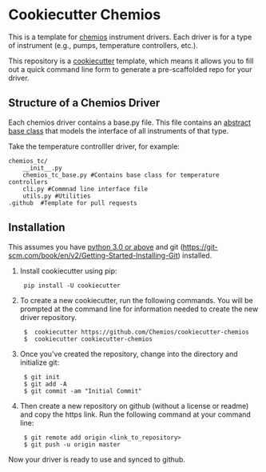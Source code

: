 # Cookiecutter Chemios

This is a template for [chemios](https://github.com/Chemios/chemios) instrument drivers.  Each driver is for a type of instrument (e.g., pumps, temperature controllers, etc.).

This repository is a [cookiecutter](https://github.com/audreyr/cookiecutter) template, which means it allows you to fill out a quick command line form to generate a pre-scaffolded repo for your driver.

## Structure of a Chemios Driver

Each chemios driver contains a base.py file.  This file contains an [abstract base class](https://www.python-course.eu/python3_abstract_classes.php) that models the interface of all instruments of that type.

Take the temperature controlller driver, for example:

    chemios_tc/
        __init__.py
        chemios_tc_base.py #Contains base class for temperature controllers
        cli.py #Commnad line interface file
        utils.py #Utilities
    .github  #Template for pull requests

## Installation

This assumes you have [python 3.0 or above](https://www.python.org/downloads/) and git (https://git-scm.com/book/en/v2/Getting-Started-Installing-Git) installed.

1. Install cookiecutter using pip:

        pip install -U cookiecutter

2. To create a new cookiecutter, run the following commands.  You will be prompted at the command line for information needed to create the new driver repository.

        $  cookiecutter https://github.com/Chemios/cookiecutter-chemios
        $  cookiecutter cookiecutter-chemios

3. Once you've created the repository, change into the directory and initialize git:

        $ git init
        $ git add -A
        $ git commit -am "Initial Commit"

4. Then create a new repository on github (without a license or readme) and copy the https link.  Run the following command at your command line:

        $ git remote add origin <link_to_repository>
        $ git push -u origin master

Now your driver is ready to use and synced to github.

